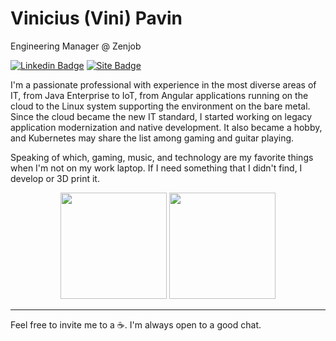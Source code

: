 # Vinicius (Vini) Pavin

Engineering Manager @ Zenjob

[![Linkedin Badge](https://img.shields.io/badge/-Vinicius%20Pavin-495C83?style=flat-square&logo=Linkedin&logoColor=white&link=https://www.linkedin.com/in/vpavin/)](https://www.linkedin.com/in/vpavin/)
[![Site Badge](https://img.shields.io/badge/-vinipavin.com.br-495C83?style=flat-square&logo=GoogleChrome&logoColor=white&link=https://vinipavin.com.br/)](https://vinipavin.com.br/)

I'm a passionate professional with experience in the most diverse areas of IT, from Java Enterprise to IoT, from Angular applications running on the cloud to the Linux system supporting the environment on the bare metal. Since the cloud became the new IT standard, I started working on legacy application modernization and native development. It also became a hobby, and Kubernetes may share the list among gaming and guitar playing.

Speaking of which, gaming, music, and technology are my favorite things when I'm not on my work laptop. If I need something that I didn't find, I develop or 3D print it.

<div align="center">
  <img height="170em" src="https://github-readme-stats.vercel.app/api?username=vpavin&show_icons=true&theme=tokyonight&hide_border&include_all_commits=true&count_private=true"/>
  <img height="170em" src="https://github-readme-stats.vercel.app/api/top-langs/?username=vpavin&layout=compact&langs_count=5&theme=tokyonight&hide_border"/>
</div>

<hr />

Feel free to invite me to a :coffee:. I'm always open to a good chat.

